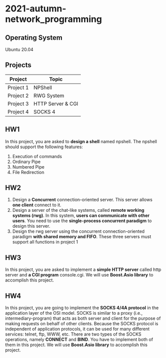 # 2021-autumn-network_programming


## Operating System
Ubuntu 20.04

## Projects
|Project|Topic|
|---|---|
|Project 1|NPShell|
|Project 2|RWG System|
|Project 3|HTTP Server & CGI|
|Project 4|SOCKS 4|

## HW1
In this project, you are asked to **design a shell** named npshell. The npshell should support the
following features:
1. Execution of commands
2. Ordinary Pipe
3. Numbered Pipe
4. File Redirection


## HW2
1. Design a **Concurrent** connection-oriented server. This server allows **one client** connect to it.
2. Design a server of the chat-like systems, called **remote working systems (rwg)**. In this system, **users can communicate with other users**. You need to use the **single-process concurrent paradigm** to design this server.
3. Design the rwg server using the concurrent connection-oriented paradigm **with shared memory and FIFO**.
These three servers must support all functions in project 1


## HW3
In this project, you are asked to implement a **simple HTTP server** called http server and **a CGI program**
console.cgi. We will use **Boost.Asio library** to accomplish this project.


## HW4
In this project, you are going to implement the **SOCKS 4/4A protocol** in the application layer of the
OSI model.
SOCKS is similar to a proxy (i.e., intermediary-program) that acts as both server and client for the purpose
of making requests on behalf of other clients. Because the SOCKS protocol is independent of application
protocols, it can be used for many different services: telnet, ftp, WWW, etc.
There are two types of the SOCKS operations, namely **CONNECT** and **BIND**. You have to implement
both of them in this project. We will use **Boost.Asio library** to accomplish this project.

